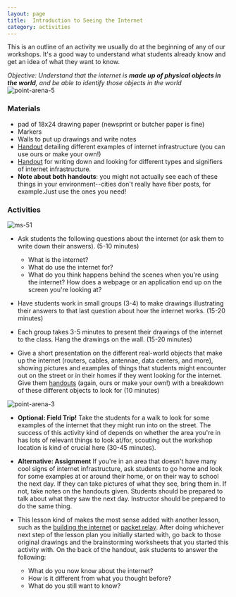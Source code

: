```yaml
---
layout: page
title:  Introduction to Seeing the Internet
category: activities
---
```


This is an outline of an activity we usually do at the beginning of any of our workshops. It's a good way to understand what students already know and get an idea of what they want to know.

*Objective: Understand that the internet is **made up of physical objects in the world**, and be able to identify those objects in the world*
![point-arena-5](http://networks.land/assets/point-arena-5.JPG)

### Materials

- pad of 18x24 drawing paper (newsprint or butcher paper is fine)
- Markers
- Walls to put up drawings and write notes
- [Handout](/handouts/internet-objects.pdf) detailing different examples of internet infrastructure (you can use ours or make your own!)
- [Handout](/handouts/internet-scavenger-hunt.pdf) for writing down and looking for different types and signifiers of internet infrastructure. 
- **Note about both handouts**: you might not actually see each of these things in your environment--cities don't really have fiber posts, for example.Just use the ones you need!

### Activities

![ms-51](http://networks.land/assets/ms51-2.JPG)

- Ask students the following questions about the internet (or ask them to write down their answers). (5-10 minutes)

	- What is the internet?
	- What do use the internet for?
	- What do you think happens behind the scenes when you're using the internet? How does a webpage or an application end up on the screen you're looking at?

- Have students work in small groups (3-4) to make drawings illustrating their answers to that last question about how the internet works. (15-20 minutes)

- Each group takes 3-5 minutes to present their drawings of the internet to the class. Hang the drawings on the wall. (15-20 minutes) 

- Give a short presentation on the different real-world objects that make up the internet (routers, cables, antennae, data centers, and more), showing pictures and examples of things that students might encounter out on the street or in their homes if they went looking for the internet. Give them [handouts](/handouts/find-the-internet-worksheet.pdf) (again, ours or make your own!) with a breakdown of these different objects to look for (10 minutes)

![point-arena-3](http://networks.land/assets/point-arena-3.JPG)


- **Optional: Field Trip!** Take the students for a walk to look for some examples of the internet that they might run into on the street. The success of this activity kind of depends on whether the area you're in has lots of relevant things to look at/for, scouting out the workshop location is kind of crucial here (30-45 minutes).

- **Alternative: Assignment** If you're in an area that doesn't have many cool signs of internet infrastructure, ask students to go home and look for some examples at or around their home, or on their way to school the next day. If they can take pictures of what they see, bring them in. If not, take notes on the handouts given. Students should be prepared to talk about what they saw the next day. Instructor should be prepared to do the same thing.

- This lesson kind of makes the most sense added with another lesson, such as the [building the internet](/activities/what-is-the-internet-made-of/2-build-the-internet.html) or [packet relay](http://networks.land/activities/what-is-the-internet-made-of/3-be-the-internet.html). After doing whichever next step of the lesson plan you initially started with, go back to those original drawings and the brainstorming worksheets that you started this activity with. On the back of the handout, ask students to answer the following:
	- What do you now know about the internet?
	- How is it different from what you thought before?
	- What do you still want to know? 

